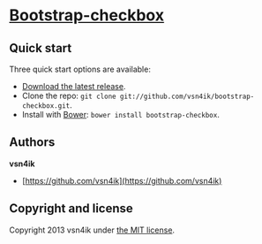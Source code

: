 # [Bootstrap-checkbox](http://vsn4ik.github.io/bootstrap-checkbox)

## Quick start

Three quick start options are available:

* [Download the latest release](https://github.com/vsn4ik/bootstrap-checkbox/releases/tag/v1.0.0).
* Clone the repo: `git clone git://github.com/vsn4ik/bootstrap-checkbox.git`.
* Install with [Bower](http://bower.io): `bower install bootstrap-checkbox`.

## Authors

**vsn4ik**

+ [https://github.com/vsn4ik](https://github.com/vsn4ik)

## Copyright and license

Copyright 2013 vsn4ik under [the MIT license](LICENSE).
